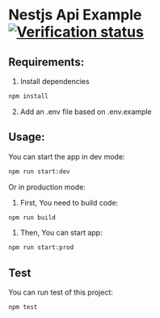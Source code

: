 # Nestjs Api Example[![Verification status](https://github.com/Adrianmjim/nestjs-api-example/workflows/Build/badge.svg)](https://github.com/Adrianmjim/nestjs-api-example/workflows/Build/badge.svg)

## Requirements:

1. Install dependencies

```bash
npm install
```

2. Add an .env file based on .env.example


## Usage:

You can start the app in dev mode:
```bash
npm run start:dev
```

Or in production mode:

1. First, You need to build code:
```bash
npm run build
```

1. Then, You can start app:
```bash
npm run start:prod
```

## Test

You can run test of this project:
```bash
npm test
```

